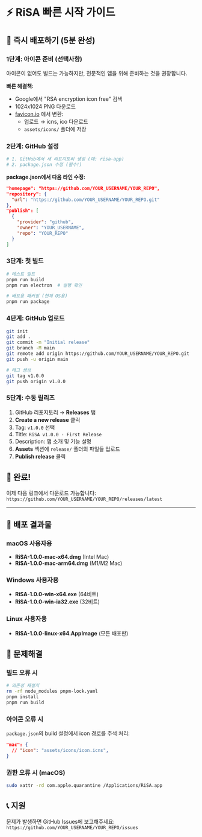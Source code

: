 # ⚡ RiSA 빠른 시작 가이드

## 🎯 즉시 배포하기 (5분 완성)

### 1단계: 아이콘 준비 (선택사항)
아이콘이 없어도 빌드는 가능하지만, 전문적인 앱을 위해 준비하는 것을 권장합니다.

**빠른 해결책:**
- Google에서 "RSA encryption icon free" 검색
- 1024x1024 PNG 다운로드
- [favicon.io](https://favicon.io/favicon-converter/) 에서 변환:
  - 업로드 → icns, ico 다운로드
  - `assets/icons/` 폴더에 저장

### 2단계: GitHub 설정
```bash
# 1. GitHub에서 새 리포지토리 생성 (예: risa-app)
# 2. package.json 수정 (필수!)
```

**package.json에서 다음 라인 수정:**
```json
"homepage": "https://github.com/YOUR_USERNAME/YOUR_REPO",
"repository": {
  "url": "https://github.com/YOUR_USERNAME/YOUR_REPO.git"
},
"publish": [
  {
    "provider": "github",
    "owner": "YOUR_USERNAME", 
    "repo": "YOUR_REPO"
  }
]
```

### 3단계: 첫 빌드
```bash
# 테스트 빌드
pnpm run build
pnpm run electron  # 실행 확인

# 배포용 패키징 (현재 OS용)
pnpm run package
```

### 4단계: GitHub 업로드
```bash
git init
git add .
git commit -m "Initial release"
git branch -M main
git remote add origin https://github.com/YOUR_USERNAME/YOUR_REPO.git
git push -u origin main

# 태그 생성
git tag v1.0.0
git push origin v1.0.0
```

### 5단계: 수동 릴리즈
1. GitHub 리포지토리 → **Releases** 탭
2. **Create a new release** 클릭
3. Tag: `v1.0.0` 선택
4. Title: `RiSA v1.0.0 - First Release`
5. Description: 앱 소개 및 기능 설명
6. **Assets** 섹션에 `release/` 폴더의 파일들 업로드
7. **Publish release** 클릭

## 🎉 완료!

이제 다음 링크에서 다운로드 가능합니다:
`https://github.com/YOUR_USERNAME/YOUR_REPO/releases/latest`

---

## 📱 배포 결과물

### macOS 사용자용
- **RiSA-1.0.0-mac-x64.dmg** (Intel Mac)
- **RiSA-1.0.0-mac-arm64.dmg** (M1/M2 Mac)

### Windows 사용자용  
- **RiSA-1.0.0-win-x64.exe** (64비트)
- **RiSA-1.0.0-win-ia32.exe** (32비트)

### Linux 사용자용
- **RiSA-1.0.0-linux-x64.AppImage** (모든 배포판)

## 🚨 문제해결

### 빌드 오류 시
```bash
# 의존성 재설치
rm -rf node_modules pnpm-lock.yaml
pnpm install
pnpm run build
```

### 아이콘 오류 시
`package.json`의 build 설정에서 icon 경로를 주석 처리:
```json
"mac": {
  // "icon": "assets/icons/icon.icns",
}
```

### 권한 오류 시 (macOS)
```bash
sudo xattr -rd com.apple.quarantine /Applications/RiSA.app
```

## 📞 지원

문제가 발생하면 GitHub Issues에 보고해주세요:
`https://github.com/YOUR_USERNAME/YOUR_REPO/issues`